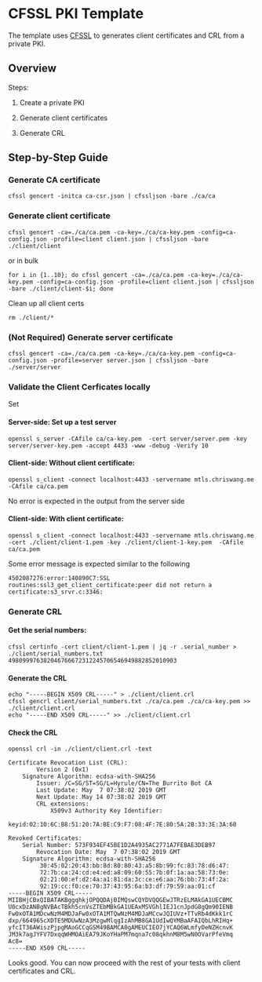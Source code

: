 # CFSSL PKI Template

The template uses [CFSSL](https://github.com/cloudflare/cfssl) to generates client certificates and CRL from a private PKI.

## Overview

Steps:

1. Create a private PKI

2. Generate client certificates

3. Generate CRL

## Step-by-Step Guide 

### Generate CA certificate
```
cfssl gencert -initca ca-csr.json | cfssljson -bare ./ca/ca
```

### Generate client certificate

```
cfssl gencert -ca=./ca/ca.pem -ca-key=./ca/ca-key.pem -config=ca-config.json -profile=client client.json | cfssljson -bare ./client/client
```

or in bulk

```
for i in {1..10}; do cfssl gencert -ca=./ca/ca.pem -ca-key=./ca/ca-key.pem -config=ca-config.json -profile=client client.json | cfssljson -bare ./client/client-$i; done
```

Clean up all client certs
```
rm ./client/*
```

### (Not Required) Generate server certificate

```
cfssl gencert -ca=./ca/ca.pem -ca-key=./ca/ca-key.pem -config=ca-config.json -profile=server server.json | cfssljson -bare ./server/server
```


### Validate the Client Cerficates locally

Set


#### Server-side: Set up a test server
```
openssl s_server -CAfile ca/ca-key.pem  -cert server/server.pem -key server/server-key.pem -accept 4433 -www -debug -Verify 10
```

#### Client-side: Without client certificate: 


```
openssl s_client -connect localhost:4433 -servername mtls.chriswang.me  -CAfile ca/ca.pem 
```

No error is expected in the output from the server side 


#### Client-side: With client certificate: 

```
openssl s_client -connect localhost:4433 -servername mtls.chriswang.me -cert ./client/client-1.pem -key ./client/client-1-key.pem  -CAfile ca/ca.pem
```

Some error message is expected similar to the following
```
4502087276:error:140890C7:SSL routines:ssl3_get_client_certificate:peer did not return a certificate:s3_srvr.c:3346:
```

### Generate CRL


#### Get the serial numbers:
```
cfssl certinfo -cert client/client-1.pem | jq -r .serial_number > ./client/serial_numbers.txt
498099976382046766672312245706546949882852010903
```

#### Generate the CRL
```
echo "-----BEGIN X509 CRL-----" > ./client/client.crl 
cfssl gencrl client/serial_numbers.txt ./ca/ca.pem ./ca/ca-key.pem >> ./client/client.crl 
echo "-----END X509 CRL-----" >> ./client/client.crl
```

#### Check the CRL

```
openssl crl -in ./client/client.crl -text

Certificate Revocation List (CRL):
        Version 2 (0x1)
    Signature Algorithm: ecdsa-with-SHA256
        Issuer: /C=SG/ST=SG/L=Hyrule/CN=The Burrito Bot CA
        Last Update: May  7 07:38:02 2019 GMT
        Next Update: May 14 07:38:02 2019 GMT
        CRL extensions:
            X509v3 Authority Key Identifier: 
                keyid:02:10:6C:B8:51:20:7A:BE:C9:F7:08:4F:7E:80:5A:2B:33:3E:3A:60

Revoked Certificates:
    Serial Number: 573F934EF45BE1D2A4935AC2771A7FEBAE3DEB97
        Revocation Date: May  7 07:38:02 2019 GMT
    Signature Algorithm: ecdsa-with-SHA256
         30:45:02:20:43:bb:8d:80:80:43:a5:8b:99:fc:83:78:d6:47:
         72:7b:ca:24:cd:e4:ed:a8:09:60:55:7b:0f:1a:aa:58:73:0e:
         02:21:00:ef:d2:4a:a1:81:da:3c:ce:e6:aa:76:bb:73:4f:2a:
         92:19:cc:f0:ce:70:37:43:95:6a:b3:df:79:59:aa:01:cf
-----BEGIN X509 CRL-----
MIIBHjCBxQIBATAKBggqhkjOPQQDAjBIMQswCQYDVQQGEwJTRzELMAkGA1UECBMC
U0cxDzANBgNVBAcTBkh5cnVsZTEbMBkGA1UEAxMSVGhlIEJ1cnJpdG8gQm90IENB
Fw0xOTA1MDcwNzM4MDJaFw0xOTA1MTQwNzM4MDJaMCcwJQIUVz+TTvRb4dKkk1rC
dxp/664965cXDTE5MDUwNzA3MzgwMlqgIzAhMB8GA1UdIwQYMBaAFAIQbLhRIHq+
yfcIT36AWiszPjpgMAoGCCqGSM49BAMCA0gAMEUCIEO7jYCAQ6WLmfyDeNZHcnvK
JM3k7agJYFV7DxqqWHMOAiEA79JKoYHaPM7mqna7c08qkhnM8M5wN0OVarPfeVmq
Ac8=
-----END X509 CRL-----
```

Looks good. You can now proceed with the rest of your tests with client certificates and CRL.
